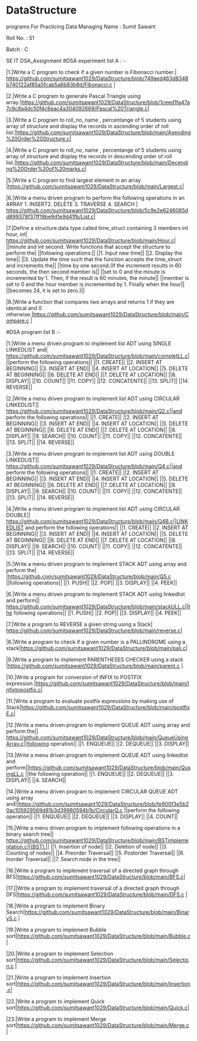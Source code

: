 # DataStructure
programs For Practicing Data Managing
Name : Sumit Sawant

Roll No. : 51

Batch : C

SE IT
DSA_Assignment
#DSA experiment list A : -

|1.|Write a C program to check if a given number is Fibonacci number.| https://github.com/sumitsawant1029/DataStructure/blob/749aed463d8348b740122af85a5fcab5a6b83b8d/Fibonacci.c |

|2.|Write a C program to generate Pascal Triangle using array.|https://github.com/sumitsawant1029/DataStructure/blob/1ceed1fa47a7c9c8a4dc50f4c6eac4a304092669/Pascal%20Triangle.c|

|3.|Write a C program to roll_no, name , percentange of 5 students using array of structure and display the records in ascending order of roll list.|https://github.com/sumitsawant1029/DataStructure/blob/main/Asending%20Order%20Structure.c|

|4.|Write a C program to roll_no, name , percentange of 5 students using array of structure and display the records in descending order of roll list.|https://github.com/sumitsawant1029/DataStructure/blob/main/Decending%20Order%20of%20marks.c|

|5.|Write a C program to find largest element in an array |https://github.com/sumitsawant1029/DataStructure/blob/main/Largest.c|

|6.|Write a menu driven program to perform the following operations in an ARRAY 1. INSERT2. DELETE 3. TRAVERSE 4. SEARCH | https://github.com/sumitsawant1029/DataStructure/blob/5c9e2e6246065dd899378f37ff19be9d1e9d41fb/List.c|

|7.|Define a structure data type called time_struct containing 3 members int hour, int| https://github.com/sumitsawant1029/DataStructure/blob/main/Hour.c| ||minute and int second. Write functions that accept the structure to perform the| ||following operations:|| ||1. Input new time|| ||2. Display the time|| ||3. Update the time such that the function accepts the time_struct and increments the|| ||time by one second.(If the increment results in 60 seconds, the then second member is|| ||set to 0 and the minute is incremented by 1. Then, if the result is 60 minutes, the minute|| ||member is set to 0 and the hour member is incremented by 1. Finally when the hour|| ||becomes 24, it is set to zero.)||

|8.|Write a function that compares two arrays and returns 1 if they are identical and 0 otherwise.|https://github.com/sumitsawant1029/DataStructure/blob/main/Compare.c |


#DSA program list B :-

|1.|Write a menu driven program to implement list ADT using SINGLE LINKEDLIST and| https://github.com/sumitsawant1029/DataStructure/blob/main/completLL.c| ||perform the following operations|| ||1. CREATE|| ||2. INSERT AT BEGINNING|| ||3. INSERT AT END|| ||4. INSERT AT LOCATION|| ||5. DELETE AT BEGINNING|| ||6. DELETE AT END|| ||7. DELETE AT LOCATION|| ||8. DISPLAY|| ||10. COUNT|| ||11. COPY|| ||12. CONCATENTE|| ||13. SPLIT|| ||14. REVERSE||

|2.|Write a menu driven program to implement list ADT using CIRCULAR LINKEDLIST|| https://github.com/sumitsawant1029/DataStructure/blob/main/Q2.c||and perform the following operations|| ||1. CREATE|| ||2. INSERT AT BEGINNING|| ||3. INSERT AT END|| ||4. INSERT AT LOCATION|| ||5. DELETE AT BEGINNING|| ||6. DELETE AT END|| ||7. DELETE AT LOCATION|| ||8. DISPLAY|| ||9. SEARCH|| ||10. COUNT|| ||11. COPY|| ||12. CONCATENTE|| ||13. SPLIT|| ||14. REVERSE||

|3.|Write a menu driven program to implement list ADT using DOUBLE LINKEDLIST|| https://github.com/sumitsawant1029/DataStructure/blob/main/Q4.c||and perform the following operations|| ||1. CREATE|| ||2. INSERT AT BEGINNING|| ||3. INSERT AT END|| ||4. INSERT AT LOCATION|| ||5. DELETE AT BEGINNING|| ||6. DELETE AT END|| ||7. DELETE AT LOCATION|| ||8. DISPLAY|| ||9. SEARCH|| ||10. COUNT|| ||11. COPY|| ||12. CONCATENTE|| ||13. SPLIT|| ||14. REVERSE||

|4.|Write a menu driven program to implement list ADT using CIRCULAR DOUBLE|| https://github.com/sumitsawant1029/DataStructure/blob/main/Q4B.c||LINKEDLIST and perform the following operations|| ||1. CREATE|| ||2. INSERT AT BEGINNING|| ||3. INSERT AT END|| ||4. INSERT AT LOCATION|| ||5. DELETE AT BEGINNING|| ||6. DELETE AT END|| ||7. DELETE AT LOCATION|| ||8. DISPLAY|| ||9. SEARCH|| ||10. COUNT|| ||11. COPY|| ||12. CONCATENTE|| ||13. SPLIT|| ||14. REVERSE||

|5.|Write a menu driven program to implement STACK ADT using array and perform the| |https://github.com/sumitsawant1029/DataStructure/blob/main/Q5.c ||following operations|| ||1. PUSH|| ||2. POP|| ||3. DISPLAY|| ||4. PEEK||

|6.|Write a menu driven program to implement STACK ADT using linkedlist and perform|| https://github.com/sumitsawant1029/DataStructure/blob/main/stackULL.c||the following operations|| ||1. PUSH|| ||2. POP|| ||3. DISPLAY|| ||4. PEEK||

|7.|Write a program to REVERSE a given string using a Stack| https://github.com/sumitsawant1029/DataStructure/blob/main/reverse.c|

|8.|Write a program to check if a given number is a PALLINDROME using a stack|https://github.com/sumitsawant1029/DataStructure/blob/main/pali.c|

|9.|Write a program to implement PARENTHESES CHECKER using a stack |https://github.com/sumitsawant1029/DataStructure/blob/main/parent.c |

|10.|Write a program for conversion of INFIX to POSTFIX expression.|https://github.com/sumitsawant1029/DataStructure/blob/main/Infixtopostfix.c|

|11.|Write a program to evaluate postfix expressions by making use of Stack|https://github.com/sumitsawant1029/DataStructure/blob/main/postfixE.c|

|12.|Write a menu driven program to implement QUEUE ADT using array and perform the|| https://github.com/sumitsawant1029/DataStructure/blob/main/QueueUsingArray.c||following operation|| ||1. ENQUEUE|| ||2. DEQUEUE|| ||3. DISPLAY||

|13.|Write a menu driven program to implement QUEUE ADT using linkedlist and perform||https://github.com/sumitsawant1029/DataStructure/blob/main/QusingLL.c ||the following operation|| ||1. ENQUEUE|| ||2. DEQUEUE|| ||3. DISPLAY|| ||4. SEARCH||

|14.|Write a menu driven program to implement CIRCULAR QUEUE ADT using array and||https://github.com/sumitsawant1029/DataStructure/blob/fe900f3e5b20ac105929569d81b3d39980594b1b/CircularQ.c ||perform the following operation|| ||1. ENQUEUE|| ||2. DEQUEUE|| ||3. DISPLAY|| ||4. COUNT||

|15.|Write a menu driven program to implement following operations in a binary search tree|| https://github.com/sumitsawant1029/DataStructure/blob/main/BSTimplementation.c||(BST).|| ||1. Insertion of node|| ||2. Deletion of node|| ||3. Counting of nodes|| ||4. Preorder Traversal|| ||5. Postorder Traversal|| ||6. Inorder Traversal|| ||7. Search node in the tree||

|16.|Write a program to implement traversal of a directed graph through BFS|https://github.com/sumitsawant1029/DataStructure/blob/main/BFS.c|

|17.||Write a program to implement traversal of a directed graph through DFS|https://github.com/sumitsawant1029/DataStructure/blob/main/DFS.c |

|18.|Write a program to implement Binary Search|https://github.com/sumitsawant1029/DataStructure/blob/main/BinaryS.c |

|19.|Write a program to implement Bubble sort|https://github.com/sumitsawant1029/DataStructure/blob/main/Bubble.c|

|20.|Write a program to implement Selection sort|https://github.com/sumitsawant1029/DataStructure/blob/main/Selection.c |

|21.|Write a program to implement Insertion sort|https://github.com/sumitsawant1029/DataStructure/blob/main/Insertion.c|

|22.|Write a program to implement Quick sort|https://github.com/sumitsawant1029/DataStructure/blob/main/Quick.c|

|23.|Write a program to implement Merge sort|https://github.com/sumitsawant1029/DataStructure/blob/main/Merge.c|
